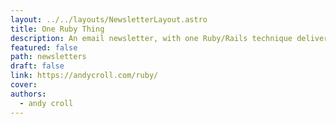```yaml
---
layout: ../../layouts/NewsletterLayout.astro
title: One Ruby Thing
description: An email newsletter, with one Ruby/Rails technique delivered with a ‘why?’ and a ‘how?’ every two weeks.
featured: false
path: newsletters
draft: false
link: https://andycroll.com/ruby/
cover: 
authors:
  - andy croll
---
```

